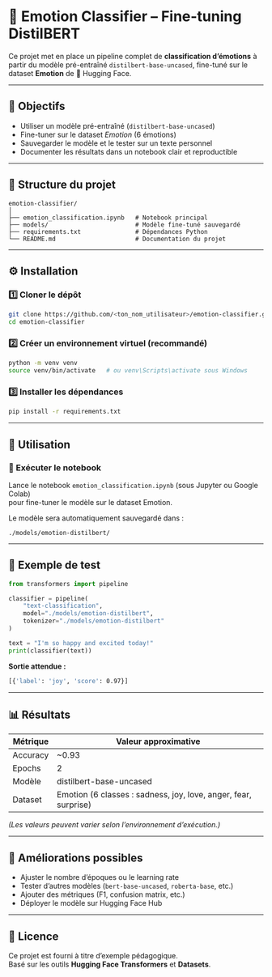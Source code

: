 # 🧠 Emotion Classifier – Fine-tuning DistilBERT

Ce projet met en place un pipeline complet de **classification d’émotions** à partir du modèle pré-entraîné `distilbert-base-uncased`, fine-tuné sur le dataset **Emotion** de 🤗 Hugging Face.

---

## 🎯 Objectifs
- Utiliser un modèle pré-entraîné (`distilbert-base-uncased`)
- Fine-tuner sur le dataset *Emotion* (6 émotions)
- Sauvegarder le modèle et le tester sur un texte personnel
- Documenter les résultats dans un notebook clair et reproductible

---

## 🧱 Structure du projet
```
emotion-classifier/
│
├── emotion_classification.ipynb   # Notebook principal
├── models/                        # Modèle fine-tuné sauvegardé
├── requirements.txt               # Dépendances Python
└── README.md                      # Documentation du projet
```

---

## ⚙️ Installation

### 1️⃣ Cloner le dépôt
```bash
git clone https://github.com/<ton_nom_utilisateur>/emotion-classifier.git
cd emotion-classifier
```

### 2️⃣ Créer un environnement virtuel (recommandé)
```bash
python -m venv venv
source venv/bin/activate   # ou venv\Scripts\activate sous Windows
```

### 3️⃣ Installer les dépendances
```bash
pip install -r requirements.txt
```

---

## 🚀 Utilisation

### 🧩 Exécuter le notebook
Lance le notebook `emotion_classification.ipynb` (sous Jupyter ou Google Colab)  
pour fine-tuner le modèle sur le dataset Emotion.

Le modèle sera automatiquement sauvegardé dans :
```
./models/emotion-distilbert/
```

---

## 💬 Exemple de test

```python
from transformers import pipeline

classifier = pipeline(
    "text-classification",
    model="./models/emotion-distilbert",
    tokenizer="./models/emotion-distilbert"
)

text = "I'm so happy and excited today!"
print(classifier(text))
```

**Sortie attendue :**
```bash
[{'label': 'joy', 'score': 0.97}]
```

---

## 📊 Résultats

| Métrique | Valeur approximative |
|-----------|----------------------|
| Accuracy  | ~0.93                |
| Epochs    | 2                    |
| Modèle    | distilbert-base-uncased |
| Dataset   | Emotion (6 classes : sadness, joy, love, anger, fear, surprise) |

*(Les valeurs peuvent varier selon l’environnement d’exécution.)*

---

## 🔮 Améliorations possibles
- Ajuster le nombre d’époques ou le learning rate  
- Tester d’autres modèles (`bert-base-uncased`, `roberta-base`, etc.)  
- Ajouter des métriques (F1, confusion matrix, etc.)  
- Déployer le modèle sur Hugging Face Hub

---

## 📜 Licence
Ce projet est fourni à titre d’exemple pédagogique.  
Basé sur les outils **Hugging Face Transformers** et **Datasets**.
